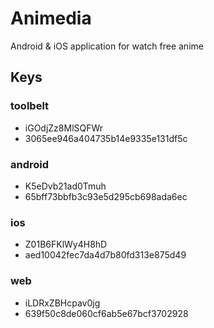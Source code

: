 # Animedia
Android &amp; iOS application for watch free anime

## Keys

### toolbelt
- iGOdjZz8MlSQFWr
- 3065ee946a404735b14e9335e131df5c

### android
- K5eDvb21ad0Tmuh
- 65bff73bbfb3c93e5d295cb698ada6ec

### ios
- Z01B6FKlWy4H8hD
- aed10042fec7da4d7b80fd313e875d49

### web
- iLDRxZBHcpav0jg
- 639f50c8de060cf6ab5e67bcf3702928